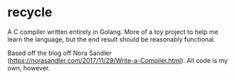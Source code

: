 # recycle
A C compiler written entirely in Golang. More of a toy project to help me learn the language, but the end result should be reasonably functional. 

Based off the blog off Nora Sandler (https://norasandler.com/2017/11/29/Write-a-Compiler.html). All code is my own, however. 
